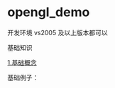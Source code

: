 # opengl_demo
开发环境 vs2005 及以上版本都可以

基础知识

<a href="https://github.com/hiwoshixiaoyu/opengl_demo/blob/master/%E5%9F%BA%E7%A1%80%E7%9F%A5%E8%AF%86/%E5%9F%BA%E6%9C%AC%E6%A6%82%E5%BF%B5.md">1.基础概念</a>


基础例子：

